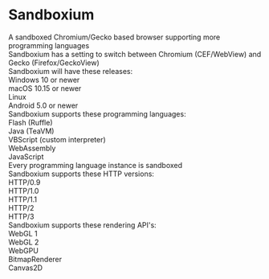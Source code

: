 # Sandboxium
A sandboxed Chromium/Gecko based browser supporting more programming languages <br>
Sandboxium has a setting to switch between Chromium (CEF/WebView) and Gecko (Firefox/GeckoView) <br>
Sandboxium will have these releases: <br>
Windows 10 or newer <br>
macOS 10.15 or newer <br>
Linux <br>
Android 5.0 or newer <bR>
Sandboxium supports these programming languages: <br>
Flash (Ruffle) <br>
Java (TeaVM) <br>
VBScript (custom interpreter) <br>
WebAssembly <br>
JavaScript <Br>
Every programming language instance is sandboxed <Br>
Sandboxium supports these HTTP versions: <br>
HTTP/0.9 <br>
HTTP/1.0 <BR>
HTTP/1.1 <Br>
HTTP/2 <bR>
HTTP/3 <br>
Sandboxium supports these rendering API's: <br>
WebGL 1 <br>
WebGL 2 <Br>
WebGPU <bR>
BitmapRenderer <BR>
Canvas2D <Br>
